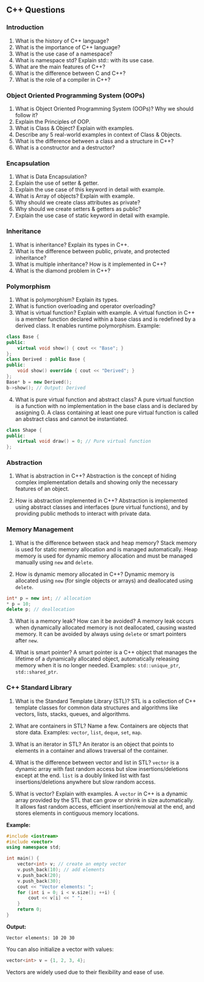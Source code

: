 ## C++ Questions

### Introduction

1. What is the history of C++ language?
2. What is the importance of C++ language?
3. What is the use case of a namespace?
4. What is namespace std? Explain std:: with its use case.
5. What are the main features of C++?
6. What is the difference between C and C++?
7. What is the role of a compiler in C++?

### Object Oriented Programming System (OOPs)

1. What is Object Oriented Programming System (OOPs)? Why we should follow it?
2. Explain the Principles of OOP.
3. What is Class & Object? Explain with examples.
4. Describe any 5 real-world examples in context of Class & Objects.
5. What is the difference between a class and a structure in C++?
6. What is a constructor and a destructor?

### Encapsulation

1. What is Data Encapsulation?
2. Explain the use of setter & getter.
3. Explain the use case of this keyword in detail with example.
4. What is Array of objects? Explain with example.
5. Why should we create class attributes as private?
6. Why should we create setters & getters as public?
7. Explain the use case of static keyword in detail with example.

### Inheritance

1. What is inheritance? Explain its types in C++.
2. What is the difference between public, private, and protected inheritance?
3. What is multiple inheritance? How is it implemented in C++?
4. What is the diamond problem in C++?

### Polymorphism

1. What is polymorphism? Explain its types.
2. What is function overloading and operator overloading?
3. What is virtual function? Explain with example.
A virtual function in C++ is a member function declared within a base class and is redefined by a derived class. It enables runtime polymorphism. Example:

```cpp
class Base {
public:
    virtual void show() { cout << "Base"; }
};
class Derived : public Base {
public:
    void show() override { cout << "Derived"; }
};
Base* b = new Derived();
b->show(); // Output: Derived
```

4. What is pure virtual function and abstract class?
A pure virtual function is a function with no implementation in the base class and is declared by assigning 0. A class containing at least one pure virtual function is called an abstract class and cannot be instantiated.

```cpp
class Shape {
public:
    virtual void draw() = 0; // Pure virtual function
};
```

### Abstraction

1. What is abstraction in C++?
Abstraction is the concept of hiding complex implementation details and showing only the necessary features of an object.

2. How is abstraction implemented in C++?
Abstraction is implemented using abstract classes and interfaces (pure virtual functions), and by providing public methods to interact with private data.

### Memory Management

1. What is the difference between stack and heap memory?
Stack memory is used for static memory allocation and is managed automatically. Heap memory is used for dynamic memory allocation and must be managed manually using `new` and `delete`.

2. How is dynamic memory allocated in C++?
Dynamic memory is allocated using `new` (for single objects or arrays) and deallocated using `delete`.

```cpp
int* p = new int; // allocation
* p = 10;
delete p; // deallocation
```

3. What is a memory leak? How can it be avoided?
A memory leak occurs when dynamically allocated memory is not deallocated, causing wasted memory. It can be avoided by always using `delete` or smart pointers after `new`.

4. What is smart pointer?
A smart pointer is a C++ object that manages the lifetime of a dynamically allocated object, automatically releasing memory when it is no longer needed. Examples: `std::unique_ptr`, `std::shared_ptr`.

### C++ Standard Library

1. What is the Standard Template Library (STL)?
STL is a collection of C++ template classes for common data structures and algorithms like vectors, lists, stacks, queues, and algorithms.

2. What are containers in STL? Name a few.
Containers are objects that store data. Examples: `vector`, `list`, `deque`, `set`, `map`.

3. What is an iterator in STL?
An iterator is an object that points to elements in a container and allows traversal of the container.

4. What is the difference between vector and list in STL?
`vector` is a dynamic array with fast random access but slow insertions/deletions except at the end. `list` is a doubly linked list with fast insertions/deletions anywhere but slow random access.

5. What is vector? Explain with examples.
A `vector` in C++ is a dynamic array provided by the STL that can grow or shrink in size automatically. It allows fast random access, efficient insertion/removal at the end, and stores elements in contiguous memory locations.

**Example:**

```cpp
#include <iostream>
#include <vector>
using namespace std;

int main() {
    vector<int> v; // create an empty vector
    v.push_back(10); // add elements
    v.push_back(20);
    v.push_back(30);
    cout << "Vector elements: ";
    for (int i = 0; i < v.size(); ++i) {
        cout << v[i] << " ";
    }
    return 0;
}
```

**Output:**
```
Vector elements: 10 20 30
```

You can also initialize a vector with values:
```cpp
vector<int> v = {1, 2, 3, 4};
```

Vectors are widely used due to their flexibility and ease of use.
